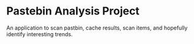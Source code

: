 # Pastebin Analysis Project

An application to scan pastbin, cache results, scan items, and hopefully identify interesting trends. 

